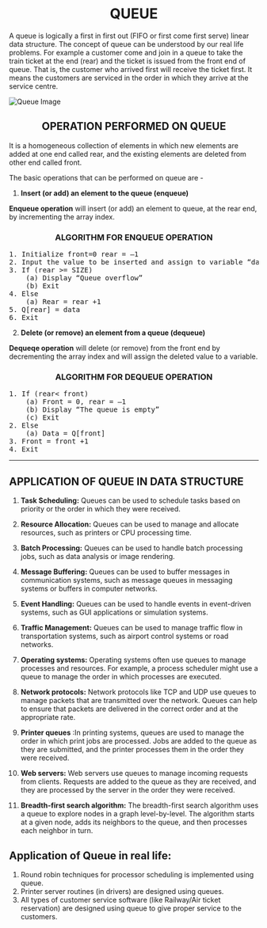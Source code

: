 # <center>QUEUE</center>
A queue is logically a first in first out (FIFO or first come first serve) linear data structure. The concept of queue can be understood by our real life problems. 
For example a customer come and join in a queue to take the train ticket at the end (rear) and the ticket is issued from the front end of queue. That is, the customer who arrived first will receive the ticket first. It means the customers are serviced in the order in which they arrive at the service centre.

![Queue Image](https://media.geeksforgeeks.org/wp-content/cdn-uploads/20221213113312/Queue-Data-Structures.png)

## <center>OPERATION PERFORMED ON QUEUE</center>
It is a homogeneous collection of elements in which new elements are added at one end called rear, and the existing elements are deleted from other end  called front.

The basic operations that can be performed on queue are -
1. **Insert (or add) an element to the queue (enqueue)**

**Enqueue operation** will insert (or add) an element to queue, at the rear end, by incrementing the array index.

### <CENTER> ALGORITHM FOR ENQUEUE OPERATION</CENTER>
<pre>
1. Initialize front=0 rear = –1
2. Input the value to be inserted and assign to variable “data”
3. If (rear >= SIZE)
    (a) Display “Queue overflow”   
    (b) Exit
4. Else
    (a) Rear = rear +1
5. Q[rear] = data
6. Exit
</pre>

2. **Delete (or remove) an element from a queue (dequeue)**

**Dequeqe operation** will delete (or remove) from the front end by decrementing the array index and will assign the deleted value to a variable.
### <CENTER> ALGORITHM FOR DEQUEUE OPERATION</CENTER>
<pre>
1. If (rear< front)
    (a) Front = 0, rear = –1
    (b) Display “The queue is empty”
    (c) Exit
2. Else
    (a) Data = Q[front]
3. Front = front +1
4. Exit
</pre>

<hr>

## APPLICATION OF QUEUE IN DATA STRUCTURE

1. **Task Scheduling:** Queues can be used to schedule tasks based on priority or the order in which they were received.

2. **Resource Allocation:** Queues can be used to manage and allocate resources, such as printers or CPU processing time.

3. **Batch Processing:** Queues can be used to handle batch processing jobs, such as data analysis or image rendering.

4. **Message Buffering:** Queues can be used to buffer messages in communication systems, such as message queues in messaging systems or buffers in computer networks.

5. **Event Handling:** Queues can be used to handle events in event-driven systems, such as GUI applications or simulation systems.

6. **Traffic Management:** Queues can be used to manage traffic flow in transportation systems, such as airport control systems or road networks.

7. **Operating systems:** Operating systems often use queues to manage processes and resources. For example, a process scheduler might use a queue to manage the order in which processes are executed.

8. **Network protocols:** Network protocols like TCP and UDP use queues to manage packets that are transmitted over the network. Queues can help to ensure that packets are delivered in the correct order and at the appropriate rate.

9. **Printer queues** :In printing systems, queues are used to manage the order in which print jobs are processed. Jobs are added to the queue as they are submitted, and the printer processes them in the order they were received.

10. **Web servers:** Web servers use queues to manage incoming requests from clients. Requests are added to the queue as they are received, and they are processed by the server in the order they were received.

11. **Breadth-first search algorithm:** The breadth-first search algorithm uses a queue to explore nodes in a graph level-by-level. The algorithm starts at a given node, adds its neighbors to the queue, and then processes each neighbor in turn.

## Application of Queue in real life:

1. Round robin techniques for processor scheduling is implemented using queue.
2. Printer server routines (in drivers) are designed using queues.
3. All types of customer service software (like Railway/Air ticket reservation) are designed using queue to give proper service to the customers.